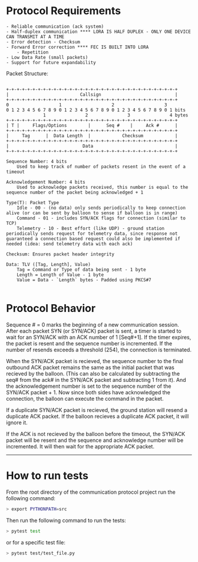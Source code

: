 # Protocol Requirements

    - Reliable communication (ack system)
    - Half-duplex communication **** LORA IS HALF DUPLEX - ONLY ONE DEVICE CAN TRANSMIT AT A TIME
    - Error detection - Checksum
    - Forward Error correction **** FEC IS BUILT INTO LORA
        - Repetition
    - Low Data Rate (small packets)
    - Support for future expandability

Packet Structure:

```plaintext

+-+-+-+-+-+-+-+-+-+-+-+-+-+-+-+-+-+-+-+-+-+-+-+-+-+-+-+-+-+-+-+-+
|                           Callsign                            |
+-+-+-+-+-+-+-+-+-+-+-+-+-+-+-+-+-+-+-+-+-+-+-+-+-+-+-+-+-+-+-+-+
0                   1                   2                   3
0 1 2 3 4 5 6 7 8 9 0 1 2 3 4 5 6 7 8 9 0 1 2 3 4 5 6 7 8 9 0 1 bits
              1               2               3               4 bytes
+-+-+-+-+-+-+-+-+-+-+-+-+-+-+-+-+-+-+-+-+-+-+-+-+-+-+-+-+-+-+-+-+
| T |     Flags/Options        |      Seq #    |     Ack #      |
+-+-+-+-+-+-+-+-+-+-+-+-+-+-+-+-+-+-+-+-+-+-+-+-+-+-+-+-+-+-+-+-+
|     Tag      |  Data Length  |            Checksum            |
+-+-+-+-+-+-+-+-+-+-+-+-+-+-+-+-+-+-+-+-+-+-+-+-+-+-+-+-+-+-+-+-+
|                            Data                               |
+-+-+-+-+-+-+-+-+-+-+-+-+-+-+-+-+-+-+-+-+-+-+-+-+-+-+-+-+-+-+-+-+

Sequence Number: 4 bits
    Used to keep track of number of packets resent in the event of a timeout

Acknowledgement Number: 4 bits
    Used to acknowledge packets received, this number is equal to the sequence number of the packet being acknowledged + 1

Type(T): Packet Type
    Idle - 00 - (no data) only sends periodically to keep connection alive (or can be sent by balloon to sense if balloon is in range)
    Command - 01 - includes SYN/ACK flags for connection (similar to TCP)
    Telemetry - 10 - Best effort (like UDP) - ground station periodically sends request for telemetry data, since response not guaranteed a connection based request could also be implemented if needed (idea: send telemetry data with each ack)

Checksum: Ensures packet header integrity

Data: TLV ([Tag, Length], Value)
    Tag = Command or Type of data being sent - 1 byte
    Length = Length of Value - 1 byte
    Value = Data - `Length` bytes - Padded using PKCS#7


```

# Protocol Behavior

Sequence # = 0 marks the beginning of a new communication session. After each packet SYN (or SYN/ACK) packet is sent, a timer is started to wait for an SYN/ACK with an ACK number of 1 [Seq#+1]. If the timer expires, the packet is resent and the sequence number is incremented. If the number of resends exceeds a threshold (254), the connection is terminated.

When the SYN/ACK packet is recieved, the sequence number to the final outbound ACK packet remains the same as the initial packet that was recieved by the balloon. (This can also be calculated by subtracting the seq# from the ack# in the SYN/ACK packet and subtracting 1 from it). And the acknowledgement number is set to the sequence number of the SYN/ACK packet + 1. Now since both sides have acknowledged the connection, the balloon can execute the command in the packet.

If a duplicate SYN/ACK packet is recieved, the ground station will resend a duplicate ACK packet. If the balloon recieves a duplicate ACK packet, it will ignore it.

If the ACK is not recieved by the balloon before the timeout, the SYN/ACK packet will be resent and the sequence and acknowledge number will be incremented. It will then wait for the appropriate ACK packet.

---

# How to run tests

From the root directory of the communication protocol project run the following command:

```bash
> export PYTHONPATH=src
```

Then run the following command to run the tests:

```bash
> pytest test
```

or for a specific test file:

```bash
> pytest test/test_file.py
```
